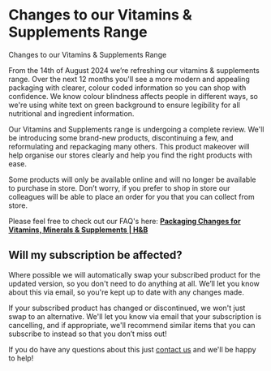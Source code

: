 # Changes to our Vitamins & Supplements Range

Changes to our Vitamins & Supplements Range

From the 14th of August 2024 we’re refreshing our vitamins & supplements range. Over the next 12 months you'll see a more modern and appealing packaging with clearer, colour coded information so you can shop with confidence. We know colour blindness affects people in different ways, so we're using white text on green background to ensure legibility for all nutritional and ingredient information.

Our Vitamins and Supplements range is undergoing a complete review. We'll be introducing some brand-new products, discontinuing a few, and reformulating and repackaging many others. This product makeover will help organise our stores clearly and help you find the right products with ease.

Some products will only be available online and will no longer be available to purchase in store. Don’t worry, if you prefer to shop in store our colleagues will be able to place an order for you that you can collect from store.

Please feel free to check out our FAQ's here: [**Packaging Changes for Vitamins, Minerals & Supplements | H&B**](https://www.hollandandbarrett.com/info/vhms-packaging-changes/?utm_campaign=website&utm_medium=email&utm_source=sendgrid.com)
## Will my subscription be affected?
Where possible we will automatically swap your subscribed product for the updated version, so you don't need to do anything at all. We’ll let you know about this via email, so you're kept up to date with any changes made.

If your subscribed product has changed or discontinued, we won't just swap to an alternative. We'll let you know via email that your subscription is cancelling, and if appropriate, we'll recommend similar items that you can subscribe to instead so that you don’t miss out!

If you do have any questions about this just [contact us](https://help.hollandandbarrett.com/hc/en-gb/articles/20011957983378-Contact-us) and we'll be happy to help!
